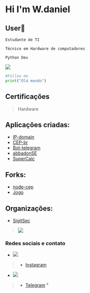 <h1 aling="center">Hi I'm W.daniel</h1>
<p align="center">
  
</p>

## User:checkered_flag:

```Estudante de TI```

```Técnico em Hardware de computadores```

```Python Dev```


<img src = "https://img.shields.io/badge/Python-3776AB?style=for-the-badge&logo=python&logoColor=white"/>

``` python
#Follow me
print("Olá mundo")
```

<h2 aling = "center"> Certificações </h2>

> Hardware


## Aplicações criadas:
- [IP-domain](https://github.com/danieldev-usr/dan-ip)
- [CEP-br](https://github.com/danieldev-usr/cep-br)
- [Bot-telegram](https//github.com/danieldev-usr/bot-telegram)
- [abbadonSE](https://github.com/danieldev-usr/abbadonSE)
- [SuperCalc](https://github.com/danieldev-usr/SuperCalc)

## Forks:
- [node-cep](https://github.com/danieldev-usr/node-cep)
- [Jogo](https://github.com/danieldev-usr/jogo)

## Organizações:
- [SigitSec](https://github.com/orgs/SigitSec/)
 
> <img src = "https://github-readme-stats.vercel.app/api?username=danieldev-usr"/>


### Redes sociais e contato
* <img src = "https://img.shields.io/badge/Instagram-E4405F?style=for-the-badge&logo=instagram&logoColor=white"/>
> - [Instagram](Instagram.com/metalheadkkkk)
* <img src = "https://img.shields.io/badge/Telegram-2CA5E0?style=for-the-badge&logo=telegram&logoColor=white"/>
> - [Telegram](https://t.me/BaalZevuv6)
⁵
